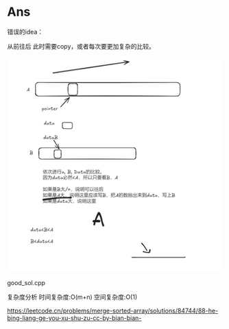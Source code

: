 # Ans

错误的idea：

从前往后
此时需要copy，或者每次要更加复杂的比较。

![alt text](image.png)



good_sol.cpp

复杂度分析
时间复杂度:O(m+n)
空间复杂度:O(1)


https://leetcode.cn/problems/merge-sorted-array/solutions/84744/88-he-bing-liang-ge-you-xu-shu-zu-cc-by-bian-bian-